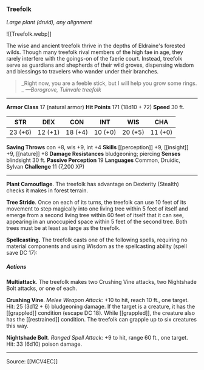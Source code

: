 ### Treefolk
_Large plant (druid), any alignment_

![[Treefolk.webp]]

The wise and ancient treefolk thrive in the depths of Eldraine's forested wilds. Though many treefolk rival members of the high fae in age, they rarely interfere with the goings-on of the faerie court. Instead, treefolk serve as guardians and shepherds of their wild groves, dispensing wisdom and blessings to travelers who wander under their branches.

> _Right now, you are a feeble stick, but I will help you grow some rings.
_
> _—Borogrove, Tuinvale treefolk_




---

**Armor Class** 17 (natural armor)
**Hit Points** 171 (18d10 + 72)
**Speed** 30 ft.

| STR     | DEX     | CON     | INT     | WIS     | CHA     |
|---------|---------|---------|---------|---------|---------|
| 23 (+6) | 12 (+1) | 18 (+4) | 10 (+0) | 20 (+5) | 11 (+0) |

**Saving Throws** con +8, wis +9, int +4
**Skills** [[perception]] +9, [[insight]] +9, [[nature]] +8
**Damage Resistances** bludgeoning; piercing
**Senses** blindsight 30 ft.
**Passive Perception** 19
**Languages** Common, Druidic, Sylvan
**Challenge** 11 (7,200 XP)

---

**Plant Camouflage**. The treefolk has advantage on Dexterity (Stealth) checks it makes in forest terrain.

**Tree Stride**. Once on each of its turns, the treefolk can use 10 feet of its movement to step magically into one living tree within 5 feet of itself and emerge from a second living tree within 60 feet of itself that it can see, appearing in an unoccupied space within 5 feet of the second tree. Both trees must be at least as large as the treefolk.

**Spellcasting.** The treefolk casts one of the following spells, requiring no material components and using Wisdom as the spellcasting ability (spell save DC 17):

##### Actions
**Multiattack**. The treefolk makes two Crushing Vine attacks, two Nightshade Bolt attacks, or one of each.

**Crushing Vine**. _Melee Weapon Attack:_ +10 to hit, reach 10 ft., one target. Hit: 25 (3d12 + 6) bludgeoning damage. If the target is a creature, it has the [[grappled]] condition (escape DC 18). While [[grappled]], the creature also has the [[restrained]] condition. The treefolk can grapple up to six creatures this way.

**Nightshade Bolt**. _Ranged Spell Attack:_ +9 to hit, range 60 ft., one target. Hit: 33 (6d10) poison damage.


---

Source: [[MCV4EC]]
